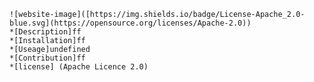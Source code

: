     ![website-image]([https://img.shields.io/badge/License-Apache_2.0-blue.svg](https://opensource.org/licenses/Apache-2.0))
    *[Description]ff
    *[Installation]ff
    *[Useage]undefined
    *[Contribution]ff
    *[license] (Apache Licence 2.0)
